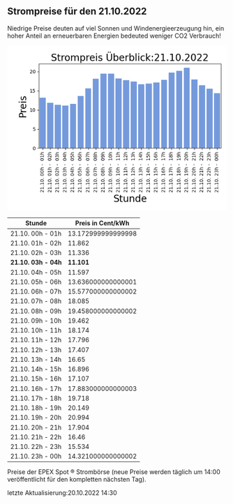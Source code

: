 
## Strompreise für den 21.10.2022

Niedrige Preise deuten auf viel Sonnen und Windenergieerzeugung hin, ein hoher Anteil an erneuerbaren Energien bedeuted weniger CO2 Verbrauch!

![Strompreis übersicht](imgs/strompreis_uebersicht.png)

| Stunde | Preis in Cent/kWh |
|---|---|
| 21.10. 00h -  01h | 13.172999999999998 | 
| 21.10. 01h -  02h | 11.862 | 
| 21.10. 02h -  03h | 11.336 | 
| **21.10. 03h -  04h** | **11.101** | 
| 21.10. 04h -  05h | 11.597 | 
| 21.10. 05h -  06h | 13.636000000000001 | 
| 21.10. 06h -  07h | 15.577000000000002 | 
| 21.10. 07h -  08h | 18.085 | 
| 21.10. 08h -  09h | 19.458000000000002 | 
| 21.10. 09h -  10h | 19.462 | 
| 21.10. 10h -  11h | 18.174 | 
| 21.10. 11h -  12h | 17.796 | 
| 21.10. 12h -  13h | 17.407 | 
| 21.10. 13h -  14h | 16.65 | 
| 21.10. 14h -  15h | 16.896 | 
| 21.10. 15h -  16h | 17.107 | 
| 21.10. 16h -  17h | 17.883000000000003 | 
| 21.10. 17h -  18h | 19.718 | 
| 21.10. 18h -  19h | 20.149 | 
| 21.10. 19h -  20h | 20.994 | 
| 21.10. 20h -  21h | 17.904 | 
| 21.10. 21h -  22h | 16.46 | 
| 21.10. 22h -  23h | 15.534 | 
| 21.10. 23h -  00h | 14.321000000000002 | 

Preise der EPEX Spot ® Strombörse (neue Preise werden täglich um 14:00 veröffentlicht für den kompletten nächsten Tag).

letzte Aktualisierung:20.10.2022 14:30